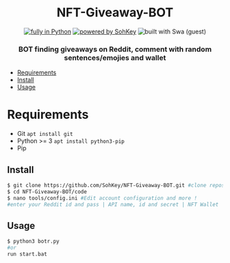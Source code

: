 <h1 align=center>NFT-Giveaway-BOT</h1>
<p align=center>
  <a href="https://www.python.org/"> <img src="https://img.shields.io/badge/Made%20with-python-%23f7df1e?style=for-the-badge" alt="fully in Python"/></a>
  <a href="https://github.com/SohKey"><img src="https://img.shields.io/badge/Powered%20By-SOHKEY%20-blueviolet?style=for-the-badge" alt="powered by SohKey"/></a>
  <img src="https://img.shields.io/badge/Built%20With-Swa-red?style=for-the-badge" alt="built with Swa (guest)"/>
</p>
<h3 align=center>BOT finding giveaways on Reddit, comment with random sentences/emojies and wallet</h3>

- [Requirements](#requirements)
- [Install](#install)
- [Usage](#usage)

# Requirements

- Git   ```apt install git```
- Python >= 3   ```apt install python3-pip```
- Pip

## Install

```bash
$ git clone https://github.com/SohKey/NFT-Giveaway-BOT.git #clone repository
$ cd NFT-Giveaway-BOT/code
$ nano tools/config.ini #Edit account configuration and more !
#enter your Reddit id and pass | API name, id and secret | NFT Wallet
```

## Usage

```bash
$ python3 botr.py
#or
run start.bat
```
